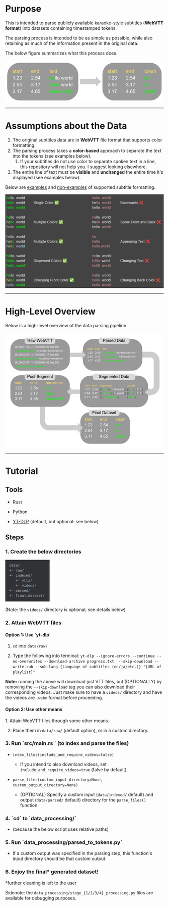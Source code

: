 <h1>Purpose</h1>

This is intended to parse publicly available karaoke-style subtitles (<b>WebVTT format</b>)
into datasets containing timestamped tokens.

The parsing process is intended to be as simple as possible,
while also retaining as much of the information present in the original data.

The below figure summarizes what this process does.

![image of process](about/input_output.png "Process")

___

<h1>Assumptions about the Data</h1>

1. The original subtitles data are in <b>WebVTT</b> file format that supports color formatting.
2. The parsing process takes a <b>color-based</b> approach to separate the text into the tokens (see examples below).
   1. If your subtitles do not use color to separate spoken text in a line, 
   this repository will not help you. I suggest looking elsewhere.
3. The entire line of text must be <b>visible</b> and <b>unchanged</b> the entire time it's displayed (see examples below).

Below are <u>examples</u> and <u>non-examples</u> of supported subtitle formatting.</h3>

![image of examples and nonexamples of supported color formats](about/examples.png "Examples")


---
<h1>High-Level Overview</h1>

Below is a high-level overview of the data parsing pipeline.

![Pipeline](about/pipeline.png "Pipeline")

___

<h1>Tutorial</h1>

<h2>Tools</h2>

- Rust

- Python

- [YT-DLP](https://github.com/yt-dlp) (default, but optional: see below)

<h2>Steps</h2>
<h3>1. Create the below directories</h3>

![Directory Structure](about/directories.png)

(Note: the `videos/` directory is optional; see details below)

<h3>2. Attain WebVTT files</h3>

<h4>Option 1: Use `yt-dlp`</h4>

1. `cd` into `data/raw/`

2. Type the following into terminal:
`yt-dlp --ignore-errors --continue --no-overwrites --download-archive progress.txt 
    --skip-download --write-sub --sub-lang {language of subtitles (en/ja/etc.)} "{URL of playlist}"`

<b>Note:</b> running the above will download just VTT files, 
but (OPTIONALLY) by removing the `--skip-download` tag you can also download their corresponding videos.
Just make sure to have a `videos/` directory and have the videos are `.webm` format before proceeding.

<h4>Option 2: Use other means</h4>
1. Attain WebVTT files through some other means.

2. Place them in `data/raw/` (default option), or in a custom directory.

<h3>3. Run `src/main.rs ` (to index and parse the files)</h3>

- `index_files(include_and_require_videos=false)`

  - If you intend to also download videos, set `include_and_require_videos=true` (false by default).

- `parse_files(custom_input_directory=None, custom_output_directory=None)`

  - (OPTIONAL) Specify a custom input (`data/indexed/` default)
   and output (`data/parsed/` default) directory for the `parse_files()` function.

<h3>4. `cd` to `data_processing/`</h3>

- (because the below script uses relative paths)

<h3>5. Run `data_processing/parsed_to_tokens.py`</h3>

- If a custom output was specified in the parsing step, this function's input directory should be that custom output.

<h3>6. Enjoy the final* generated dataset!</h3>
*further cleaning is left to the user

Sidenote: the `data_processing/stage_{1/2/3/4}_processing.py` files are available for debugging purposes.









